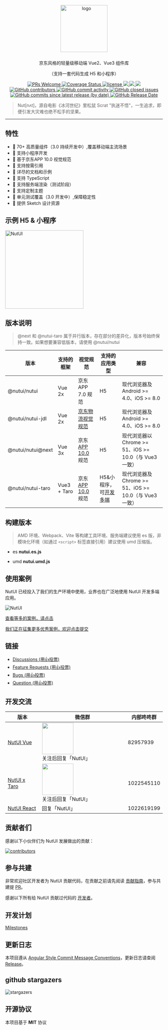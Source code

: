 
<p align="center">
    <img alt="logo" src="https://img11.360buyimg.com/imagetools/jfs/t1/211965/25/7152/22022/61b16785E433119bb/aa41d7a9f7e823f3.png" width="150" style="margin-bottom: 10px;">
</p>

<p align="center">京东风格的轻量级移动端 Vue2、Vue3 组件库</p>

<p align="center">（支持一套代码生成 H5 和小程序）</p>

<p align="center">
    <a href="http://makeapullrequest.com">
    <img src="https://img.shields.io/badge/PRs-welcome-brightgreen.svg?style=flat-square" alt="PRs Welcome">
  </a>
    <a href="https://github.com/jdf2e/nutui">
    <img src="https://coveralls.io/repos/github/jdf2e/nutui/badge.svg?branch=master" alt="Coverage Status" />
    </a>
    <a href="https://github.com/jdf2e/nutui">
    <img src="https://img.shields.io/npm/l/@nutui/nutui.svg" alt="license"/>
    </a>
    <a href="https://www.npmjs.com/package/@nutui/nutui">
    <img src="https://img.shields.io/npm/v/@nutui/nutui.svg?style=flat-square">
    </a>
    <a href="https://www.npmjs.com/package/@nutui/nutui">
    <img src="https://img.shields.io/npm/dt/@nutui/nutui.svg?style=flat-square">
    </a>
    <a href="https://travis-ci.org/jdf2e/nutui">
    <img src="https://img.shields.io/travis/jdf2e/nutui.svg?style=flat-square">
    </a>  
    <a href="https://github.com/jdf2e/nutui">
    <img src="https://img.shields.io/github/contributors/jdf2e/nutui" alt="GitHub contributors">
    </a>
    <a href="https://github.com/jdf2e/nutui">
    <img src="https://img.shields.io/github/commit-activity/w/jdf2e/nutui" alt="GitHub commit activity">
    </a>
    <a href="https://github.com/jdf2e/nutui">
    <img src="https://img.shields.io/github/issues-closed/jdf2e/nutui" alt="GitHub closed issues">
    </a>  
    <a href="https://github.com/jdf2e/nutui">
    <img src="https://img.shields.io/github/commits-since/jdf2e/nutui/latest/next" alt="GitHub commits since latest release (by date)">
    </a>
    <a href="https://github.com/jdf2e/nutui">
    <img src="https://img.shields.io/github/release-date/jdf2e/nutui" alt="GitHub Release Date">
  </a>
</p>


> Nut[nʌt]，源自电影《冰河世纪》里松鼠 Scrat "执迷不悟"，一生追求，即便引发大灾难也绝不松手的坚果。
---


##  特性

* 🚀 70+ 高质量组件（3.0 持续开发中）,覆盖移动端主流场景
* 💪 支持小程序开发
* 📖 基于京东APP 10.0 视觉规范
* 🍭 支持按需引用
* 📖 详尽的文档和示例
* 💪 支持 TypeScript
* 💪 支持服务端渲染（测试阶段）
* 🍭 支持定制主题
* 🍭 单元测试覆盖（3.0 开发中）,保障稳定性
* 📖 提供 Sketch 设计资源

## 示例 H5 & 小程序

<p>
   <!-- <img src="https://img12.360buyimg.com/imagetools/jfs/t1/162421/39/13392/9425/6052ea60E592310a9/264bdff23ef5fe95.png" width="100" alt="NutUI" />
  <span>  </span>
   <img src="https://storage.360buyimg.com/jdc-article/gh_f2231eb941be_258.jpg" style="margin-left:40px" width="100" alt="NutUI" />   -->
   <img src="https://img10.360buyimg.com/imagetools/jfs/t1/200153/16/20367/65061/61b87cf5Edd8c846b/0f64b38d096f9ab9.jpg" height="250" alt="NutUI" />  
</p>

## 版本说明

> @next 和 @nutui-taro 属于并行版本，存在部分的差异化，版本号始终保持一致。如果想要兼容低版本，请使用 @nutui/nutui

| 版本 | 支持的框架 | 视觉规范 | 支持的应用类型 | 兼容
| --- | --- | --- | --- | --- |
| @nutui/nutui  | Vue 2x | 京东 APP 7.0 规范 | H5 | 现代浏览器及 Android >= 4.0、iOS >= 8.0
| @nutui/nutui-jdl  | Vue 2x | [京东物流视觉规范](https://nutui.jd.com/jdl/#/design) | H5 | 现代浏览器及 Android >= 4.0、iOS >= 8.0
| @nutui/nutui@next  | Vue 3x | 京东 [APP 10.0](https://nutui.jd.com/#/resource) 规范 | H5 | 现代浏览器以 Chrome >= 51、iOS >= 10.0（与 Vue3 一致）
| @nutui/nutui-taro  | Vue3 + Taro | 京东 [APP 10.0](https://nutui.jd.com/#/resource) 规范 | H5&小程序，可[开发多端](https://nutui.jd.com/#/starttaro) | 现代浏览器及 Chrome >= 51、iOS >= 10.0（与 Vue3 一致）


## 构建版本

> AMD 环境、Webpack、Vite 等构建工具环境、服务端建议使用 es 版，非模块化环境（如通过 `<script>` 标签直接引用）建议使用 umd 压缩版。

* es **nutui.es.js**

* umd **nutui.umd.js**


## 使用案例

NutUI 已经投入了我们的生产环境中使用，业界也在广泛地使用 NutUI 开发多端应用。
<p>
<img src="http://storage.360buyimg.com/jdc-article/nutuiDemo/user-cases.jpg" alt="NutUI" />
</p>
<p><a href="https://nutui.jd.com/#/case">查看等多的案例，请点击</a></p>
<p><a href="https://get.jd.com/#/survey/index?id=4217247740034539">我们正在征集更多优秀案例，欢迎点击提交</a></p>

## 链接

<ul>
    <li>
        <a href="https://github.com/jdf2e/nutui/discussions">
            Discussions  (用👍投票)
        </a>
    </li>
    <li>
        <a href="https://github.com/jdf2e/nutui/issues?q=is%3Aissue+is%3Aopen+label%3A%22help+wanted%22">
            Feature Requests (用👍投票)
        </a>
    </li>
     <li>
        <a href="https://github.com/jdf2e/nutui/labels/bug%203.0">
            Bugs (用👍投票)
        </a>
    </li>
     <li>
        <a href="https://github.com/jdf2e/nutui/issues?q=is%3Aissue+is%3Aopen+label%3Aquestion">
            Question  (用👍投票)
        </a>
    </li>
</ul>

## 开发交流

| 版本 | 微信群 |内部咚咚群 |
| --- | --- |--- |
| [NutUI Vue](https://github.com/jdf2e/nutui/issues) | <img src="https://nutui.jd.com/3x/3.1.17/vx-codeys.png" width="100" /> 关注后回复「NutUI」 | 82957939
| [NutUI x Taro](https://github.com/jdf2e/nutui/issues) | <img src="https://camo.githubusercontent.com/db4276b4ee4b443158195e943e9e678cb4d2afb7580f70d4d817ef0a90413aec/687474703a2f2f73746f726167652e333630627579696d672e636f6d2f7461726f2d6a642d636f6d2f7374617469632f636f6e746163745f7461726f5f6e757475695f71722e706e67" width="100" /> 关注后回复「NutUI」 | 1022545110 |
| [NutUI React](https://github.com/jdf2e/nutui-react/issues) | 回复「NutUI」 | 1022619199


## 贡献者们

感谢以下小伙伴们为 NutUI 发展做出的贡献：

<a href="https://github.com/jdf2e/nutui/graphs/contributors">
  <img src="https://opencollective.com/nutui/contributors.svg?width=890&button=false" alt="contributors">
</a>

## 参与共建

非常欢迎社区开发者为 NutUI 贡献代码，在贡献之前请先阅读 [贡献指南](https://nutui.jd.com/#/contributing)，参与共建提 [PR](https://github.com/jdf2e/nutui/pulls)。

感谢以下所有给 NutUI 贡献过代码的 [开发者](https://github.com/jdf2e/nutui/graphs/contributors)。

## 开发计划

[Milestones](https://github.com/jdf2e/nutui/projects)

## 更新日志

本项目遵从 [Angular Style Commit Message Conventions](https://gist.github.com/stephenparish/9941e89d80e2bc58a153)，更新日志请查阅 [Release](https://github.com/jdf2e/nutui/releases)。

## github stargazers 

![stargazers](https://starchart.cc/jdf2e/nutui.svg)


## 开源协议

本项目基于 **MIT** 协议
